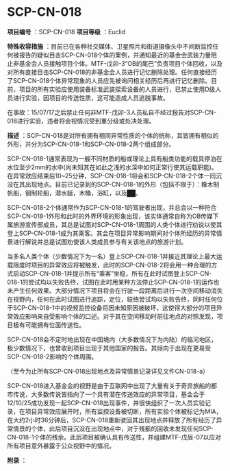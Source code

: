 # SCP-CN-018





**项目编号** ：SCP-CN-018
**项目等级** ：Euclid

**特殊收容措施** ：目前已在各种社交媒体、卫星照片和街道摄像头中不间断监控任何被报告的疑似目击SCP-CN-018个体的案例，并通知最近的基金会武装力量阻止非基金会人员接触项目个体。MTF-戊卯-3“OB的尾巴”负责项目个体回收，以及对所有直接目击SCP-CN-018的非基金会人员进行记忆删除处理。任何直接经历了SCP-CN-018个体异常现象的人员应先被询问相关经历后再进行记忆删除。目前，项目的所有实验应使用装备标准武装探索设备的人员进行，已禁止使用D级人员进行实验，因项目的传送性质，这可能造成人员逃脱事故。

在事故：15/07/17之后禁止任何非MTF-戊卯-3人员私自不经过报告对SCP-CN-018进行实验，违者将会视情况受到重分级或处决处理。

**描述** ：SCP-CN-018是对所有拥有相同异常性质的个体的统称，其皆拥有相似的外形，并分为SCP-CN-018-1和SCP-CN-018-2两个组成部分。


SCP-CN-018-1通常表现为一艘不同材质的船或理论上具有船类功能的载具停泊在水位至少2mm的水中(尚未知其在如此之浅的水深中如何正常行使其运载职能)。在异常效应结束后10~25分钟，SCP-CN-018-1将会和SCP-CN-018-2个体一同沉没在其出现地点。目前已记录到的SCP-CN-018-1的外形（包括不限于）：橡木制帆船，钢制轮船，潜水艇，木桶，浴缸，以及██。

SCP-CN-018-2个体通常作为SCP-CN-018-1的驾驶者出现，并总会以一种符合SCP-CN-018-1外形和此时的外界环境的形象出现，该实体通常自称为OB传媒下属旅游宣传部成员，其总是试图对SCP-CN-018-1周围的人类个体进行劝说以使其登上SCP-CN-018-1成为其乘客。其会在项目异常影响期间对个体所经历的异常情景进行解说并总是试图劝使该人类成员参与有关该地点的旅游计划。

当多名人类个体（少数情况下为一名）登上SCP-CN-018-1并接近其理论上最大运载限度时项目的异常效应将被触发，此时的SCP-CN-018-2将会用一种合理的方式启动SCP-CN-018-1并提示所有“乘客”坐稳，所有在此时试图登上SCP-CN-018-1的尝试均以失败告终，试图在此时用某种方法停止SCP-CN-018-1的运作也未产生任何效果。大部分情况下项目将会在行驶一段距离后进行一次空间移动消失在视野内，任何在此时试图进行追踪，定位，联络尝试均以失败告终，同时任何位于SCP-CN-018-1中的视频监控设备将因未知原因被破坏，这使得大部分的项目异常效应影响来自受影响个体的口述。对于其在空间移动时前往地点的对照发现，项目极有可能拥有位面传送性。

SCP-CN-018会不定时地出现在中国境内（大多数情况下为内陆）的临河地区，极少数情况下，也曾收到项目出现于其他国家的报告。其倾向于出现在更易受SCP-CN-018-2影响的个体周围。

（至今为止所有SCP-CN-018出现地点及异常情景记录详见文件CN-018-a）


SCP-CN-018进入基金会的视野是由于互联网中出现了大量有关于奇异旅船的都市传说，大多数传说皆指向了一个具有潜在传送效应的异常项目，基金会于12/10/25成功发现一起SCP-CN-018出现事件，并很快组织了一次人员实验记录，在项目异常效应展开时，所有监控设备被切断，所有实验个体被标记为MIA，在大约2小时36分钟后，SCP-CN-018重新驶回其出现地点并释放了所有经历了异常情景的个体，此后项目沉没在出现地点中，对于残骸的回收未发现任何SCP-CN-018-1个体的残余。此后项目被确认具有传送性，并组建MTF-戊辰-07以应对所有项目意外暴露于公众视野中的情况。

**附录** ：





